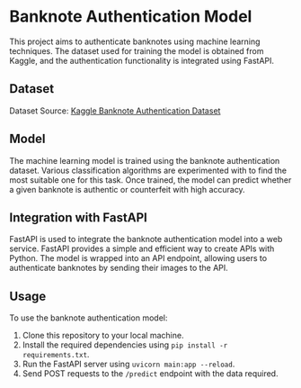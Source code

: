 # Banknote Authentication Model

This project aims to authenticate banknotes using machine learning techniques. The dataset used for training the model is obtained from Kaggle, and the authentication functionality is integrated using FastAPI.

## Dataset

Dataset Source: [Kaggle Banknote Authentication Dataset](https://www.kaggle.com/datasets/ritesaluja/bank-note-authentication-uci-data)

## Model

The machine learning model is trained using the banknote authentication dataset. Various classification algorithms are experimented with to find the most suitable one for this task. Once trained, the model can predict whether a given banknote is authentic or counterfeit with high accuracy.

## Integration with FastAPI

FastAPI is used to integrate the banknote authentication model into a web service. FastAPI provides a simple and efficient way to create APIs with Python. The model is wrapped into an API endpoint, allowing users to authenticate banknotes by sending their images to the API.

## Usage

To use the banknote authentication model:

1. Clone this repository to your local machine.
2. Install the required dependencies using `pip install -r requirements.txt`.
3. Run the FastAPI server using `uvicorn main:app --reload`.
4. Send POST requests to the `/predict` endpoint with the data required.
